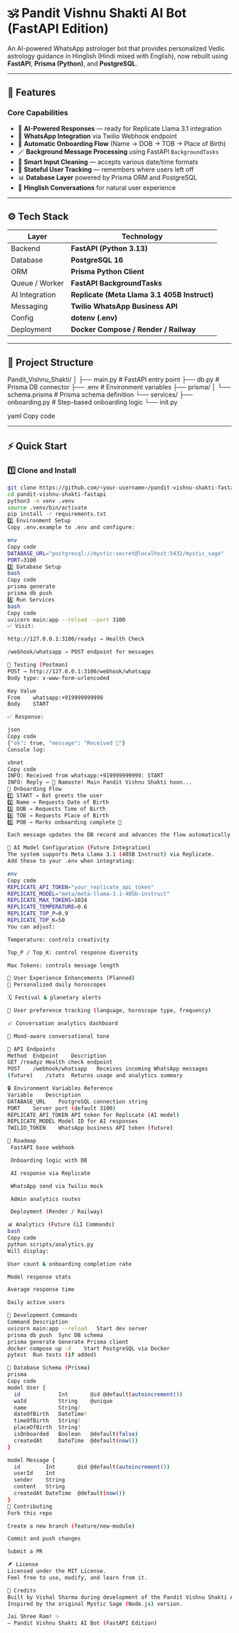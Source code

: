  # 🕉️ Pandit Vishnu Shakti AI Bot (FastAPI Edition)

  An AI-powered WhatsApp astrologer bot that provides personalized Vedic astrology guidance in Hinglish (Hindi mixed with English), now rebuilt using **FastAPI**, **Prisma (Python)**, and **PostgreSQL**.

  ---

  ## 🌟 Features

  ### Core Capabilities
  - 🤖 **AI-Powered Responses** — ready for Replicate Llama 3.1 integration  
  - 📱 **WhatsApp Integration** via Twilio Webhook endpoint  
  - 🔄 **Automatic Onboarding Flow** (Name → DOB → TOB → Place of Birth)  
  - 🪄 **Background Message Processing** using FastAPI `BackgroundTasks`  
  - 🧹 **Smart Input Cleaning** — accepts various date/time formats  
  - 🧠 **Stateful User Tracking** — remembers where users left off  
  - 📊 **Database Layer** powered by Prisma ORM and PostgreSQL  
  - 🧘 **Hinglish Conversations** for natural user experience  

  ---

  ## ⚙️ Tech Stack

  | Layer | Technology |
  |--------|-------------|
  | Backend | **FastAPI (Python 3.13)** |
  | Database | **PostgreSQL 16** |
  | ORM | **Prisma Python Client** |
  | Queue / Worker | **FastAPI BackgroundTasks** |
  | AI Integration | **Replicate (Meta Llama 3.1 405B Instruct)** |
  | Messaging | **Twilio WhatsApp Business API** |
  | Config | **dotenv (.env)** |
  | Deployment | **Docker Compose / Render / Railway** |

  ---

  ## 📁 Project Structure

Pandit_Vishnu_Shakti/
│
├── main.py # FastAPI entry point
├── db.py # Prisma DB connector
├── .env # Environment variables
├── prisma/
│ └── schema.prisma # Prisma schema definition
└── services/
├── onboarding.py # Step-based onboarding logic
└── init.py

yaml
Copy code

---

## ⚡ Quick Start

### 1️⃣ Clone and Install
```bash
git clone https://github.com/<your-username>/pandit-vishnu-shakti-fastapi.git
cd pandit-vishnu-shakti-fastapi
python3 -m venv .venv
source .venv/bin/activate
pip install -r requirements.txt
2️⃣ Environment Setup
Copy .env.example to .env and configure:

env
Copy code
DATABASE_URL="postgresql://mystic:secret@localhost:5432/mystic_sage"
PORT=3100
3️⃣ Database Setup
bash
Copy code
prisma generate
prisma db push
4️⃣ Run Services
bash
Copy code
uvicorn main:app --reload --port 3100
✅ Visit:

http://127.0.0.1:3100/readyz → Health Check

/webhook/whatsapp → POST endpoint for messages

🧪 Testing (Postman)
POST → http://127.0.0.1:3100/webhook/whatsapp
Body type: x-www-form-urlencoded

Key	Value
From	whatsapp:+919999999999
Body	START

✅ Response:

json
Copy code
{"ok": true, "message": "Received 🙏"}
Console log:

vbnet
Copy code
INFO: Received from whatsapp:+919999999999: START
INFO: Reply → 🙏 Namaste! Main Pandit Vishnu Shakti hoon...
🧭 Onboarding Flow
1️⃣ START → Bot greets the user
2️⃣ Name → Requests Date of Birth
3️⃣ DOB → Requests Time of Birth
4️⃣ TOB → Requests Place of Birth
5️⃣ POB → Marks onboarding complete 🎉

Each message updates the DB record and advances the flow automatically.

🧩 AI Model Configuration (Future Integration)
The system supports Meta Llama 3.1 (405B Instruct) via Replicate.
Add these to your .env when integrating:

env
Copy code
REPLICATE_API_TOKEN="your_replicate_api_token"
REPLICATE_MODEL="meta/meta-llama-3.1-405b-instruct"
REPLICATE_MAX_TOKENS=1024
REPLICATE_TEMPERATURE=0.6
REPLICATE_TOP_P=0.9
REPLICATE_TOP_K=50
You can adjust:

Temperature: controls creativity

Top_P / Top_K: control response diversity

Max Tokens: controls message length

🧠 User Experience Enhancements (Planned)
🌅 Personalized daily horoscopes

🗓️ Festival & planetary alerts

🧬 User preference tracking (language, horoscope type, frequency)

📈 Conversation analytics dashboard

🧘 Mood-aware conversational tone

🧾 API Endpoints
Method	Endpoint	Description
GET	/readyz	Health check endpoint
POST	/webhook/whatsapp	Receives incoming WhatsApp messages
(future)	/stats	Returns usage and analytics summary

🔒 Environment Variables Reference
Variable	Description
DATABASE_URL	PostgreSQL connection string
PORT	Server port (default 3100)
REPLICATE_API_TOKEN	API token for Replicate (AI model)
REPLICATE_MODEL	Model ID for AI responses
TWILIO_TOKEN	WhatsApp business API token (future)

🧭 Roadmap
 FastAPI base webhook

 Onboarding logic with DB

 AI response via Replicate

 WhatsApp send via Twilio mock

 Admin analytics routes

 Deployment (Render / Railway)

📊 Analytics (Future CLI Commands)
bash
Copy code
python scripts/analytics.py
Will display:

User count & onboarding completion rate

Model response stats

Average response time

Daily active users

🧩 Development Commands
Command	Description
uvicorn main:app --reload	Start dev server
prisma db push	Sync DB schema
prisma generate	Generate Prisma client
docker compose up -d	Start PostgreSQL via Docker
pytest	Run tests (if added)

🧱 Database Schema (Prisma)
prisma
Copy code
model User {
  id            Int       @id @default(autoincrement())
  waId          String    @unique
  name          String?
  dateOfBirth   DateTime?
  timeOfBirth   String?
  placeOfBirth  String?
  isOnboarded   Boolean   @default(false)
  createdAt     DateTime  @default(now())
}

model Message {
  id        Int       @id @default(autoincrement())
  userId    Int
  sender    String
  content   String
  createdAt DateTime  @default(now())
}
🤝 Contributing
Fork this repo

Create a new branch (feature/new-module)

Commit and push changes

Submit a PR

🪶 License
Licensed under the MIT License.
Feel free to use, modify, and learn from it.

🙏 Credits
Built by Vishal Sharma during development of the Pandit Vishnu Shakti AI system at Zephico.
Inspired by the original Mystic Sage (Node.js) version.

Jai Shree Ram! ✨
– Pandit Vishnu Shakti AI Bot (FastAPI Edition)
